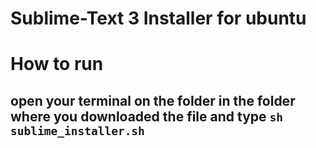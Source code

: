 # Sublime-Text 3 Installer for ubuntu

# How to run
## open your terminal on the folder in the folder where you downloaded the file and type `sh sublime_installer.sh`


